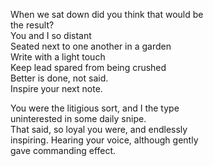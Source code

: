 When we sat down did you think that would be\
the result?\
You and I so distant\
Seated next to one another in a garden\
Write with a light touch\
Keep lead spared from being crushed\
Better is done, not said.\
Inspire your next note.

You were the litigious sort, and I the type\
uninterested in some daily snipe.\
That said, so loyal you were, and endlessly\
inspiring. Hearing your voice, although gently\
gave commanding effect.